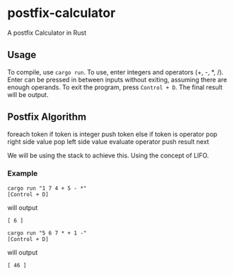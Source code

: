 # postfix-calculator

A postfix Calculator in Rust

## Usage

To compile, use ```cargo run```.
To use, enter integers and operators (+, -, *, /). Enter can be pressed in between inputs without exiting, assuming there are enough operands. To exit the program, press ```Control + D```. The final result will be output.

## Postfix Algorithm

foreach token
    if token is integer
        push token
    else if token is operator
        pop right side value
        pop left side value
        evaluate operator
        push result
    next

We will be using the stack to achieve this. Using the concept of LIFO.

### Example

```
cargo run "1 7 4 + 5 - *"
[Control + D]
```
will output
```
[ 6 ]
```

```
cargo run "5 6 7 * + 1 -"
[Control + D]
```
will output
```
[ 46 ]
```
